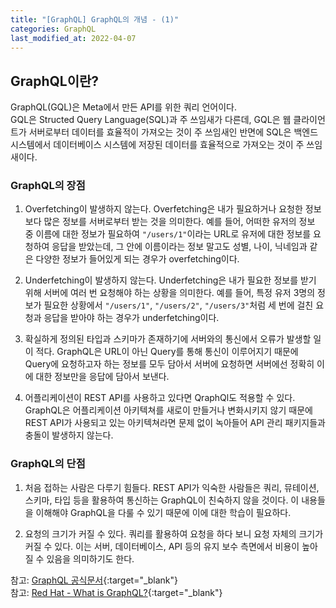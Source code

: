 ```yaml
---
title: "[GraphQL] GraphQL의 개념 - (1)"
categories: GraphQL
last_modified_at: 2022-04-07
---
```


## GraphQL이란?

GraphQL(GQL)은 Meta에서 만든 API를 위한 쿼리 언어이다.  
GQL은 Structed Query Language(SQL)과 주 쓰임새가 다른데, GQL은 웹 클라이언트가 서버로부터 데이터를 효율적이 가져오는 것이 주 쓰임새인 반면에 SQL은 백엔드 시스템에서 데이터베이스 시스템에 저장된 데이터를 효율적으로 가져오는 것이 주 쓰임새이다.

### GraphQL의 장점

1. Overfetching이 발생하지 않는다.
   Overfetching은 내가 필요하거나 요청한 정보보다 많은 정보를 서버로부터 받는 것을 의미한다. 예를 들어, 어떠한 유저의 정보 중 이름에 대한 정보가 필요하여 `"/users/1"`이라는 URL로 유저에 대한 정보를 요청하여 응답을 받았는데, 그 안에 이름이라는 정보 말고도 성별, 나이, 닉네임과 같은 다양한 정보가 들어있게 되는 경우가 overfetching이다.

2. Underfetching이 발생하지 않는다.
   Underfetching은 내가 필요한 정보를 받기 위해 서버에 여러 번 요청해야 하는 상황을 의미한다. 예를 들어, 특정 유저 3명의 정보가 필요한 상황에서 `"/users/1"`, `"/users/2"`, `"/users/3"`처럼 세 번에 걸친 요청과 응답을 받아야 하는 경우가 underfetching이다.

3. 확실하게 정의된 타입과 스키마가 존재하기에 서버와의 통신에서 오류가 발생할 일이 적다.
   GraphQL은 URL이 아닌 Query를 통해 통신이 이루어지기 때문에 Query에 요청하고자 하는 정보를 모두 담아서 서버에 요청하면 서버에선 정확히 이에 대한 정보만을 응답에 담아서 보낸다.

4. 어플리케이션이 REST API를 사용하고 있다면 QraphQl도 적용할 수 있다.
   GraphQL은 어플리케이션 아키텍쳐를 새로이 만들거나 변화시키지 않기 때문에 REST API가 사용되고 있는 아키텍쳐라면 문제 없이 녹아들어 API 관리 패키지들과 충돌이 발생하지 않는다.

### GraphQL의 단점

1. 처음 접하는 사람은 다루기 힘들다.
   REST API가 익숙한 사람들은 쿼리, 뮤테이션, 스키마, 타입 등을 활용하여 통신하는 GraphQL이 친숙하지 않을 것이다. 이 내용들을 이해해야 GraphQL을 다룰 수 있기 때문에 이에 대한 학습이 필요하다.

2. 요청의 크기가 커질 수 있다.
   쿼리를 활용하여 요청을 하다 보니 요청 자체의 크기가 커질 수 있다. 이는 서버, 데이터베이스, API 등의 유지 보수 측면에서 비용이 높아질 수 있음을 의미하기도 한다.

참고: [GraphQL 공식문서](https://graphql.org/learn/){:target="\_blank"}  
참고: [Red Hat - What is GraphQL?](https://www.redhat.com/en/topics/api/what-is-graphql){:target="\_blank"}

